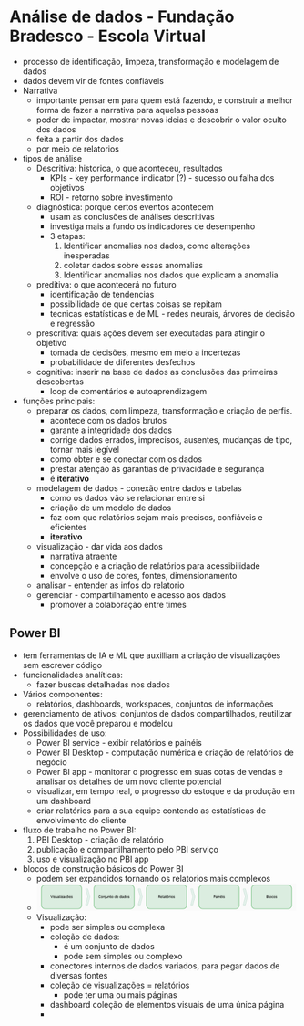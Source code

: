# Análise de dados - Fundação Bradesco - Escola Virtual

- processo de identificação, limpeza, transformação e modelagem de dados
- dados devem vir de fontes confiáveis
- Narrativa
    - importante pensar em para quem está fazendo, e construir a melhor forma de fazer a narrativa para aquelas pessoas
    - poder de impactar, mostrar novas ideias e descobrir o valor oculto dos dados
    - feita a partir dos dados
    - por meio de relatorios
- tipos de análise
    - Descritiva: historica, o que aconteceu, resultados
        - KPIs - key performance indicator (?) - sucesso ou falha dos objetivos
        - ROI - retorno sobre investimento
    - diagnóstica: porque certos eventos acontecem
        - usam as conclusões de análises descritivas
        - investiga mais a fundo os indicadores de desempenho
        - 3 etapas:
            1. Identificar anomalias nos dados, como alterações inesperadas
            2. coletar dados sobre essas anomalias
            3. Identificar anomalias nos dados que explicam a anomalia
    - preditiva: o que acontecerá no futuro
        - identificação de tendencias
        - possibilidade de que certas coisas se repitam
        - tecnicas estatísticas e de ML - redes neurais, árvores de decisão e regressão
    - prescritiva: quais ações devem ser executadas para atingir o objetivo
        - tomada de decisões, mesmo em meio a incertezas
        - probabilidade de diferentes desfechos
    - cognitiva: inserir na base de dados as conclusões das primeiras descobertas
        - loop de comentários e autoaprendizagem
- funções principais:
    - preparar os dados, com limpeza, transformação e criação de perfis.
        - acontece com os dados brutos
        - garante a integridade dos dados
        - corrige dados errados, imprecisos, ausentes, mudanças de tipo, tornar mais legível
        - como obter e se conectar com os dados
        - prestar atenção às garantias de privacidade e segurança
        - é **iterativo**
    - modelagem de dados - conexão entre dados e tabelas
        - como os dados vão se relacionar entre si
        - criação de um modelo de dados
        - faz com que relatórios sejam mais precisos, confiáveis e eficientes
        - **iterativo**
    - visualização - dar vida aos dados
        - narrativa atraente
        - concepção e a criação de relatórios para acessibilidade
        - envolve o uso de cores, fontes, dimensionamento
    - analisar - entender as infos do relatorio
    - gerenciar - compartilhamento e acesso aos dados
        - promover a colaboração entre times

## Power BI

- tem ferramentas de IA e ML que auxilliam a criação de visualizações sem escrever código
- funcionalidades analíticas:
    - fazer buscas detalhadas nos dados
- Vários componentes:
    - relatórios, dashboards, workspaces, conjuntos de informações
- gerenciamento de ativos: conjuntos de dados compartilhados, reutilizar os dados que você preparou e modelou
- Possibilidades de uso:
    - Power BI service - exibir relatórios e painéis
    - Power BI Desktop - computação numérica e criação de relatórios de negócio
    - Power BI app - monitorar o progresso em suas cotas de vendas e analisar os detalhes de um novo cliente potencial
    - visualizar, em tempo real, o progresso do estoque e da produção em um dashboard
    - criar relatórios para a sua equipe contendo as estatísticas de envolvimento do cliente
- fluxo de trabalho no Power BI:
    1. PBI Desktop - criação de relatório
    2. publicação e compartilhamento pelo PBI serviço
    3. uso e visualização no PBI app
- blocos de construção básicos do Power BI
    - podem ser expandidos tornando os relatorios mais complexos
    - ![alt text](image.png)
    - Visualização: 
        - pode ser simples ou complexa
        - coleção de dados:
            - é um conjunto de dados
            - pode sem simples ou complexo
        - conectores internos de dados variados, para pegar dados de diversas fontes
        - coleção de visualizações = relatórios
            - pode ter uma ou mais páginas
        - dashboard coleção de elementos visuais de uma única página
        - 

